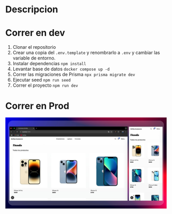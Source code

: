# Descripcion


# Correr en dev
1. Clonar el repositorio
2. Crear una copia del ```.env.template``` y renombrarlo a ```.env``` y cambiar las variable de entorno.
3. Instalar dependencias ```npm install```
4. Levantar base de datos ```docker compose up -d```
5. Correr las migraciones de Prisma ```npx prisma migrate dev```
6. Ejecutar seed ```npm run seed```
7. Correr el proyecto ```npm run dev```
#  Correr en Prod



![image alt](https://github.com/J28tejada/ecommerce-next/blob/35f937fcec270401c5e6149a023e5493246e77a5/DelReyEcommerce.jpg)
